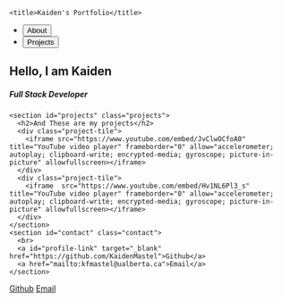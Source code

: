 <!doctype html>
<html lang="en">
  <head>
    <meta charset="utf-8">
    <meta name="viewport" content="width=device-width, initial-scale=1, shrink-to-fit=no">
    <link rel="stylesheet" href="indexstyle.css">

    <title>Kaiden's Portfolio</title>
  </head>
  <body>
    <nav id="navbar" class="navbar">
      <ul class="nav-list">
        <li><a href="#welcome-section"><button>About</button></a></li>
        <li><a href="#projects"><button>Projects</button></a></li>
      </ul>
    </nav>    
    <section id="welcome-section" class="welcome">
      <h1>Hello, I am Kaiden</h1>
      <h5>Full Stack Developer</h5>
    </section>
    
    <section id="projects" class="projects">
      <h2>And These are my projects</h2>
      <div class="project-tile">
        <iframe src="https://www.youtube.com/embed/JvClwOCfoA0" title="YouTube video player" frameborder="0" allow="accelerometer; autoplay; clipboard-write; encrypted-media; gyroscope; picture-in-picture" allowfullscreen></iframe>
      </div>
      <div class="project-tile">
        <iframe  src="https://www.youtube.com/embed/Hv1NL6Pl3_s" title="YouTube video player" frameborder="0" allow="accelerometer; autoplay; clipboard-write; encrypted-media; gyroscope; picture-in-picture" allowfullscreen></iframe>
      </div>
    </section> 
    <section id="contact" class="contact">
      <br>
      <a id="profile-link" target="_blank" href="https://github.com/KaidenMastel">Github</a>
      <a href="mailto:kfmastel@ualberta.ca">Email</a>      
    </section>
  </body>
</html>
      <a href="https://github.com/KaidenMastel">Github</a>
      <a href="mailto:kfmastel@ualberta.ca">Email</a>      
    </section>
  </body>
</html>
